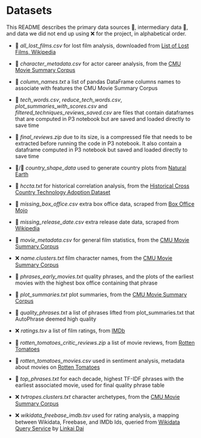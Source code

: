 # Datasets

This README describes the primary data sources 📜, intermediary data 🧻, and data we did not end up using ❌ for the project, in alphabetical order.

+ 📜 *all_lost_films.csv* for lost film analysis, downloaded from [List of Lost Films, Wikipedia](https://en.wikipedia.org/wiki/List_of_lost_films)

+ 📜 *character_metadata.csv* for actor career analysis, from the [CMU Movie Summary Corpus](https://www.cs.cmu.edu/~ark/personas/)

+ 🧻 *column_names.txt* a list of pandas DataFrame columns names to associate with features the CMU Movie Summary Corpus

+ 🧻 *tech_words.csv*, *reduce_tech_words.csv*, *plot_summaries_with_scores.csv* and *filtered_techniques_reviews_saved.csv* are files that contain dataframes that are computed in P3 notebook but are saved and loaded directly to save time

+ 🧻 *final_reviews.zip* due to its size, is a compressed file that needs to be extracted before running the code in P3 notebook. It also contain a dataframe computed in P3 notebook but saved and loaded directly to save time

+ 📁/📜 *country_shape_data* used to generate country plots from [Natural Earth](https://www.naturalearthdata.com/)

+ 📜 *hccta.txt* for historical correlation analysis, from the [Historical Cross Country Technology Adoption Dataset](https://www.nber.org/research/data/historical-cross-country-technology-adoption-hccta-dataset)

+ 📜 *missing_box_office.csv* extra box office data, scraped from [Box Office Mojo](https://www.boxofficemojo.com/)

+ 📜 *missing_release_date.csv* extra release date data, scraped from [Wikipedia](https://en.wikipedia.org/wiki/Main_Page)

+ 📜 *movie_metadata.csv* for general film statistics, from the [CMU Movie Summary Corpus](https://www.cs.cmu.edu/~ark/personas/)

+ ❌ *name.clusters.txt* film character names, from the [CMU Movie Summary Corpus](https://www.cs.cmu.edu/~ark/personas/)

+ 🧻 *phrases_early_movies.txt* quality phrases, and the plots of the earliest movies with the highest box office containing that phrase

+ 📜 *plot_summaries.txt* plot summaries, from the [CMU Movie Summary Corpus](https://www.cs.cmu.edu/~ark/personas/)

+ 🧻 *quality_phrases.txt* a list of phrases lifted from plot_summaries.txt that AutoPhrase deemed high quality

+ ❌ *ratings.tsv* a list of film ratings, from  [IMDb](https://developer.imdb.com/non-commercial-datasets/)

+ 📜 *rotten_tomatoes_critic_reviews.zip* a list of movie reviews, from [Rotten Tomatoes](https://www.kaggle.com/datasets/stefanoleone992/rotten-tomatoes-movies-and-critic-reviews-dataset/data?select=rotten_tomatoes_critic_reviews.csv)

+ 📜 *rotten_tomatoes_movies.csv* used in sentiment analysis, metadata about movies on [Rotten Tomatoes](https://www.kaggle.com/datasets/stefanoleone992/rotten-tomatoes-movies-and-critic-reviews-dataset?select=rotten_tomatoes_movies.csv)

+ 🧻 *top_phrases.txt* for each decade, highest TF-IDF phrases with the earliest associated movie, used for final quality phrase table

+ ❌ *tvtropes.clusters.txt* character archetypes, from the [CMU Movie Summary Corpus](https://www.cs.cmu.edu/~ark/personas/)

+ ❌ *wikidata_freebase_imdb.tsv* used for rating analysis, a mapping between Wikidata, Freebase, and IMDb Ids, queried from [Wikidata Query Service](https://query.wikidata.org/) by [Linkai Dai](https://people.epfl.ch/linkai.dai)
